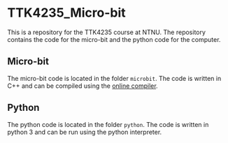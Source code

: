# TTK4235_Micro-bit

This is a repository for the TTK4235 course at NTNU. The repository contains the code for the micro-bit and the python code for the computer.

## Micro-bit

The micro-bit code is located in the folder `microbit`. The code is written in C++ and can be compiled using the [online compiler](https://makecode.microbit.org/#editor).

## Python

The python code is located in the folder `python`. The code is written in python 3 and can be run using the python interpreter.